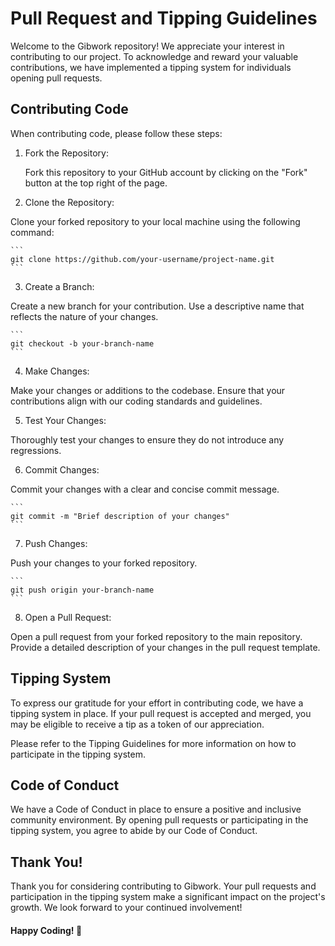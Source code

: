 # Pull Request and Tipping Guidelines

Welcome to the Gibwork repository! We appreciate your interest in contributing to our project. To acknowledge and reward your valuable contributions, we have implemented a tipping system for individuals opening pull requests.

## Contributing Code

When contributing code, please follow these steps:

1. Fork the Repository:

   Fork this repository to your GitHub account by clicking on the "Fork" button at the top right of the page.

2. Clone the Repository:

Clone your forked repository to your local machine using the following command:

    ```
    git clone https://github.com/your-username/project-name.git
    ```

3. Create a Branch:

Create a new branch for your contribution. Use a descriptive name that reflects the nature of your changes.

    ```
    git checkout -b your-branch-name
    ```

4. Make Changes:

Make your changes or additions to the codebase. Ensure that your contributions align with our coding standards and guidelines.

5. Test Your Changes:

Thoroughly test your changes to ensure they do not introduce any regressions.

6. Commit Changes:

Commit your changes with a clear and concise commit message.

    ```
    git commit -m "Brief description of your changes"
    ```

7. Push Changes:

Push your changes to your forked repository.

    ```
    git push origin your-branch-name
    ```

8. Open a Pull Request:

Open a pull request from your forked repository to the main repository. Provide a detailed description of your changes in the pull request template.

## Tipping System

To express our gratitude for your effort in contributing code, we have a tipping system in place. If your pull request is accepted and merged, you may be eligible to receive a tip as a token of our appreciation.

Please refer to the Tipping Guidelines for more information on how to participate in the tipping system.

## Code of Conduct

We have a Code of Conduct in place to ensure a positive and inclusive community environment. By opening pull requests or participating in the tipping system, you agree to abide by our Code of Conduct.

## Thank You!

Thank you for considering contributing to Gibwork. Your pull requests and participation in the tipping system make a significant impact on the project's growth. We look forward to your continued involvement!

#### Happy Coding! 🚀

